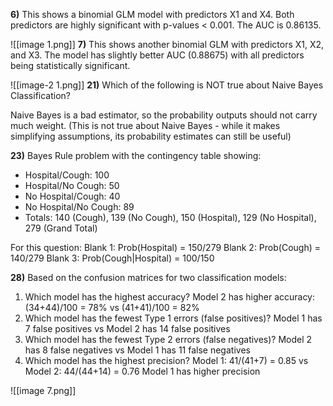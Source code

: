 **6)** This shows a binomial GLM model with predictors X1 and X4. Both predictors are highly significant with p-values < 0.001. The AUC is 0.86135.

![[image 1.png]]
**7)** This shows another binomial GLM with predictors X1, X2, and X3. The model has slightly better AUC (0.88675) with all predictors being statistically significant.

![[image-2 1.png]]
**21)** Which of the following is NOT true about Naive Bayes Classification?

Naive Bayes is a bad estimator, so the probability outputs should not carry much weight. (This is not true about Naive Bayes - while it makes simplifying assumptions, its probability estimates can still be useful)

**23)** Bayes Rule problem with the contingency table showing:

- Hospital/Cough: 100
- Hospital/No Cough: 50
- No Hospital/Cough: 40
- No Hospital/No Cough: 89
- Totals: 140 (Cough), 139 (No Cough), 150 (Hospital), 129 (No Hospital), 279 (Grand Total)

For this question: Blank 1: Prob(Hospital) = 150/279 Blank 2: Prob(Cough) = 140/279 Blank 3: Prob(Cough|Hospital) = 100/150

**28)** Based on the confusion matrices for two classification models:

1. Which model has the highest accuracy? Model 2 has higher accuracy: (34+44)/100 = 78% vs (41+41)/100 = 82%
2. Which model has the fewest Type 1 errors (false positives)? Model 1 has 7 false positives vs Model 2 has 14 false positives
3. Which model has the fewest Type 2 errors (false negatives)? Model 2 has 8 false negatives vs Model 1 has 11 false negatives
4. Which model has the highest precision? Model 1: 41/(41+7) = 0.85 vs Model 2: 44/(44+14) = 0.76 Model 1 has higher precision

![[image 7.png]]
